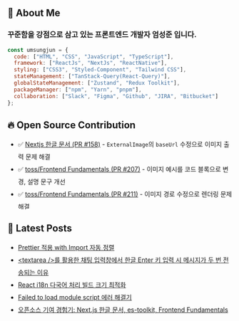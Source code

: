 
## 👋 About Me

### 꾸준함을 강점으로 삼고 있는 프론트엔드 개발자 엄성준 입니다.

```javascript
const umsungjun = {
  code: ["HTML", "CSS", "JavaScript", "TypeScript"],
  framework: ["ReactJs", "NextJs", "ReactNative"],
  styling: ["CSS3", "Styled-Component", "Tailwind CSS"],
  stateManagement: ["TanStack-Query(React-Query)"],
  globalStateManagement: ["Zustand", "Redux Toolkit"],
  packageManager: ["npm", "Yarn", "pnpm"],
  collaboration: ["Slack", "Figma", "Github", "JIRA", "Bitbucket"]
};
```

## 🔥 Open Source Contribution
<ul style="line-height: 2; max-height: 10rem; overflow-y: scroll;">
<li>✅ <a href="https://github.com/luciancah/nextjs-ko/pull/158">Nextjs 한글 문서 (PR #158)</a> - <code>ExternalImage</code>의 <code>baseUrl</code> 수정으로 이미지 출력 문제 해결</li>
  <li>✅ <a href="https://github.com/toss/frontend-fundamentals/pull/207">toss/Frontend Fundamentals (PR #207)</a> - 이미지 예시를 코드 블록으로 변경, 설명 문구 개선</li>
  <li>✅ <a href="https://github.com/toss/frontend-fundamentals/pull/211">toss/Frontend Fundamentals (PR #211)</a> - 이미지 경로 수정으로 렌더링 문제 해결</li>
  <li>✅ <a href="https://github.com/NaverPayDev/hidash/pull/250">NaverPayDev/hidash (PR #250)</a> - README의 CI 배지 URL 수정</li>
  <li>✅ <a href="https://github.com/NaverPayDev/hidash/pull/252">NaverPayDev/hidash (PR #252)</a> - <code>isArray</code> 함수 테스트 및 벤치마크 추가</li>
  <li>✅ <a href="https://github.com/toss/es-toolkit/pull/1159">toss/es-toolkit (PR #1159)</a> - <code>ary</code> 함수 벤치마크 추가</li>
  <li>✅ <a href="https://github.com/NaverPayDev/hidash/pull/253">NaverPayDev/hidash (PR #253)</a> - <code>isFunction</code> 함수 벤치마크 추가</li>
  <li>✅ <a href="https://github.com/NaverPayDev/hidash/pull/254">NaverPayDev/hidash (PR #254)</a> - <code>before</code> 함수 벤치마크 추가</li>
  <li>✅ <a href="https://github.com/NaverPayDev/hidash/pull/262">NaverPayDev/hidash (PR #262)</a> - <code>first</code> 함수 벤치마크 추가</li>
  <li>✅ <a href="https://github.com/NaverPayDev/hidash/pull/265">NaverPayDev/hidash (PR #265)</a> - <code>isMap</code> 함수 테스트 및 벤치마크 추가</li>
  <li>✅ <a href="https://github.com/NaverPayDev/hidash/pull/268">NaverPayDev/hidash (PR #268)</a> - <code>last</code> 함수 벤치마크 추가</li>
  <li>✅ <a href="https://github.com/hamsurang/react-ko-form/pull/100">React Hook Form 한글 문서 (PR #100)</a> - 중복된 <code>&lt;Component {...pageProps} /&gt;</code> 제거로 중복 렌더링 문제 해결</li>
  <li>✅ <a href="https://github.com/NaverPayDev/hidash/pull/270">NaverPayDev/hidash (PR #270)</a> - <code>isNumber</code> 함수 벤치마크 추가</li>
  <li>✅ <a href="https://github.com/NaverPayDev/hidash/pull/271">NaverPayDev/hidash (PR #271)</a> - <code>reverse</code> 함수 벤치마크 추가</li>
  <li>✅ <a href="https://github.com/NaverPayDev/hidash/pull/272">NaverPayDev/hidash (PR #272)</a> - <code>once</code> 함수 JSDoc 및 벤치마크 추가</li>
  <li>✅ <a href="https://github.com/toss/es-toolkit/pull/1197">toss/es-toolkit (PR #1197)</a> - <code>identity</code> 함수 벤치마크 추가</li>
  <li>✅ <a href="https://github.com/NaverPayDev/hidash/pull/277">NaverPayDev/hidash (PR #277)</a> - <code>isError</code> 함수 JSDoc 및 벤치마크 추가</li>
  <li>✅ <a href="https://github.com/ssi02014/react-query-tutorial/pull/41">react-query-tutorial (PR #41)</a> - 문체 변경 및 <code>cacheTime</code> 초기화 내용 추가</li>
  <li>✅ <a href="https://github.com/toss/es-toolkit/pull/1273">toss/es-toolkit (PR #1273)</a> - <code>take</code> 함수 JSDoc 및 벤치마크 추가</li>
  <li>✅ <a href="https://github.com/daangn/stackflow/pull/603">daangn/stackflow (PR #603)</a> - <code>ActivityComponentType</code>에 <code>import type</code> 적용으로 런타임 에러 방지</li>
</ul>

## 📝 Latest Posts
<ul style='line-height: 2;'><li><a href=https://developer-sungjun.tistory.com/entry/Prettier-%EC%A0%81%EC%9A%A9-with-Import-%EC%9E%90%EB%8F%99-%EC%A0%95%EB%A0%AC>Prettier 적용 with Import 자동 정렬</a></li><li><a href=https://developer-sungjun.tistory.com/entry/textarea-%EB%A5%BC-%ED%99%9C%EC%9A%A9%ED%95%9C-%EC%B1%84%ED%8C%85-%EC%9E%85%EB%A0%A5%EC%B0%BD%EC%97%90%EC%84%9C-%ED%95%9C%EA%B8%80-Enter-%ED%82%A4-%EC%9E%85%EB%A0%A5-%EC%8B%9C-%EB%A9%94%EC%8B%9C%EC%A7%80%EA%B0%80-%EB%91%90-%EB%B2%88-%EC%A0%84%EC%86%A1%EB%90%98%EB%8A%94-%EC%9D%B4%EC%9C%A0>&lt;textarea /&gt;를 활용한 채팅 입력창에서 한글 Enter 키 입력 시 메시지가 두 번 전송되는 이유</a></li><li><a href=https://developer-sungjun.tistory.com/entry/React-i18n-%EB%8B%A4%EA%B5%AD%EC%96%B4-%EC%B2%98%EB%A6%AC-%EB%B9%8C%EB%93%9C-%ED%81%AC%EA%B8%B0-%EC%B5%9C%EC%A0%81%ED%99%94>React i18n 다국어 처리 빌드 크기 최적화</a></li><li><a href=https://developer-sungjun.tistory.com/entry/Failed-to-load-module-script-%EC%97%90%EB%9F%AC-%ED%95%B4%EA%B2%B0%EA%B8%B0>Failed to load module script 에러 해결기</a></li><li><a href=https://developer-sungjun.tistory.com/entry/%EC%98%A4%ED%94%88%EC%86%8C%EC%8A%A4-%EA%B8%B0%EC%97%AC-%EA%B2%BD%ED%97%98%EA%B8%B0-Nextjs-%ED%95%9C%EA%B8%80-%EB%AC%B8%EC%84%9C-es-toolkit-Frontend-Fundamentals>오픈소스 기여 경험기: Next.js 한글 문서, es-toolkit, Frontend Fundamentals</a></li></ul>